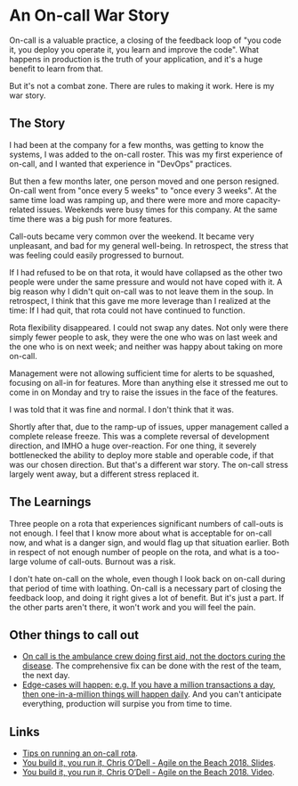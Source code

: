 # An On-call War Story

On-call is a valuable practice, a closing of the feedback loop of "you code it, you deploy you operate it, you learn and improve the code". 
What happens in production is the truth of your application, and it's a huge benefit to learn from that.

But it's not a combat zone. There are rules to making it work. Here is my war story.

## The Story

I had been at the company for a few months, was getting to know the systems, I was added to the on-call roster. 
This was my first experience of on-call, and I wanted that experience in "DevOps" practices.

But then a few months later, one person moved and one person resigned. On-call went from "once every 5 weeks" to "once every 3 weeks".
At the same time load was ramping up, and there were more and more capacity-related issues. Weekends were busy times for this company. At the same time there was a big push for more features.

Call-outs became very common over the weekend.  It became very unpleasant, and bad for my general well-being. In retrospect, the  stress that was feeling could easily progressed to burnout.

If I had refused to be on that rota, it would have collapsed as the other two people were under the same pressure and would not have coped with it.
A big reason why I didn't quit on-call was to not leave them in the soup. In retrospect, I think that this gave me more leverage than I realized at the time: If I had quit, that rota could not have continued to function.

Rota flexibility disappeared. I could not swap any dates.
Not only were there simply fewer people to ask, they were the one who was on last week and the one who is on next week; and neither was happy about taking on more on-call.

Management were not allowing sufficient time for alerts to be squashed, focusing on all-in for features. More than anything else it stressed me out to come in on Monday and try to raise the issues in the face of the features.

I was told that it was fine and normal. I don't think that it was.

Shortly after that, due to the ramp-up of issues, upper management called a complete release freeze. This was a complete reversal of development direction, and IMHO a huge over-reaction.
For one thing, it severely bottlenecked the ability to deploy more stable and operable code, if that was our chosen direction. 
But that's a different war story. The on-call stress largely went away, but a different stress replaced it.

## The Learnings

Three people on a rota that experiences significant numbers of call-outs is not enough. I feel that I know more about what is acceptable for on-call now, and what is a danger sign, and would flag up that situation earlier. 
Both in respect of not enough number of people on the rota, and what is a too-large volume of call-outs. Burnout was a risk.

I don't hate on-call on the whole, even though I look back on on-call during that period of time with loathing.
On-call is a necessary part of closing the feedback loop, and doing it right gives a lot of benefit. But it's just a part.  If the other parts aren't there, it won't work and you will feel the pain.

## Other things to call out

* [On call is the ambulance crew doing first aid, not the doctors curing the disease](https://www.youtube.com/watch?v=7tTsxfsxw3Y&feature=youtu.be&t=733). The comprehensive fix can be done with the rest of the team, the next day.
* [Edge-cases will happen: e.g. If you have a million transactions a day, then one-in-a-million things will happen daily](https://www.youtube.com/watch?v=7tTsxfsxw3Y&feature=youtu.be&t=1997). And you can't anticipate everything, production will surpise you from time to time.

## Links

* [Tips on running an on-call rota](https://blog.hinterlands.org/2010/07/running-an-oncall-rota).
* [You build it, you run it, Chris O’Dell - Agile on the Beach 2018. Slides](https://speakerdeck.com/chrisann/you-build-it-you-run-it-1).
* [You build it, you run it, Chris O’Dell - Agile on the Beach 2018. Video](https://www.youtube.com/watch?v=7tTsxfsxw3Y).
